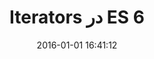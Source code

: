 ---
layout: post
title: "Iterators در ES 6"
date: 2016-01-01 16:41:12
section: article
tags: js
link: "http://www.dotnettips.info/post/2297/iterators-%D8%AF%D8%B1-es-6?updated=1394-10-11-12-50"
user: "نوید کاشانی"
user_link: "http://navid.kashani.ir/"
---